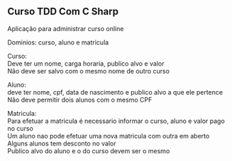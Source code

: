 ## Curso TDD Com C Sharp     
  
Aplicação para administrar curso online  
  
Dominios: curso, aluno e matricula  
  
Curso:  
Deve ter um nome, carga horaria, publico alvo e valor  
Não deve ser salvo com o mesmo nome de outro curso  
  
Aluno:  
deve ter nome, cpf, data de nascimento e publico alvo a que ele pertence  
Não deve permitir dois alunos com o mesmo CPF  
  
Matricula:  
Para efetuar a matricula é necessario informar o curso, aluno e valor pago no curso  
Um aluno nao pode efetuar uma nova matricula com outra em aberto  
Alguns alunos tem desconto no valor  
Publico alvo do aluno e o do curso devem ser o mesmo  



